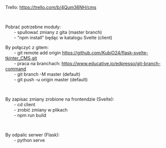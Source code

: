 Trello: https://trello.com/b/4Qum36NH/cms

</br>

Pobrać potrzebne moduły: </br>
&nbsp;&nbsp;&nbsp;&nbsp;&nbsp;&nbsp; - spullować zmiany z gita (master branch) </br>
&nbsp;&nbsp;&nbsp;&nbsp;&nbsp;&nbsp; - "npm install" będąc w katalogu Svelte (client) </br>

By połączyć z gitem: </br>
    &nbsp;&nbsp;&nbsp;&nbsp;&nbsp;&nbsp; - git remote add origin https://github.com/KubiO24/flask-svelte-tkinter_CMS.git </br>
    &nbsp;&nbsp;&nbsp;&nbsp;&nbsp;&nbsp; - praca na branchach: https://www.educative.io/edpresso/git-branch-command </br>
    &nbsp;&nbsp;&nbsp;&nbsp;&nbsp;&nbsp; - git branch -M master (default) </br>
    &nbsp;&nbsp;&nbsp;&nbsp;&nbsp;&nbsp; - git push -u origin master (default)
    
</br>

By zapisac zmiany zrobione na frontendzie (Svelte):</br>
    &nbsp;&nbsp;&nbsp;&nbsp;&nbsp;&nbsp; - cd client</br>
    &nbsp;&nbsp;&nbsp;&nbsp;&nbsp;&nbsp; - zrobić zmiany w plikach</br>
    &nbsp;&nbsp;&nbsp;&nbsp;&nbsp;&nbsp; - npm run build

</br>

By odpalic serwer (Flask): </br>
    &nbsp;&nbsp;&nbsp;&nbsp;&nbsp;&nbsp; - python serve
